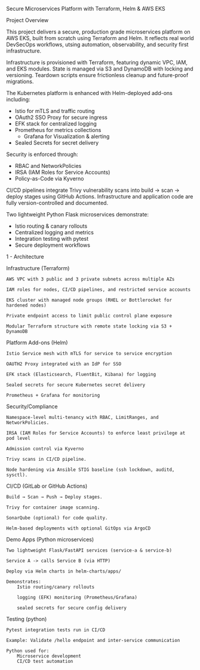 Secure Microservices Platform with Terraform, Helm & AWS EKS

Project Overview

This project delivers a secure, production grade microservices platform on AWS EKS, built from scratch using Terraform and Helm. It reflects real world DevSecOps workflows, utsing automation, observability, and security first infrastructure.

Infrastructure is provisioned with  Terraform, featuring dynamic VPC, IAM, and EKS modules. State is managed via S3 and DynamoDB with locking and versioning. Teardown scripts ensure frictionless cleanup and future-proof migrations.

The Kubernetes platform is enhanced with Helm-deployed add-ons including:

-   Istio for mTLS and traffic routing
-   OAuth2 SSO Proxy for secure ingress
-   EFK stack for centralized logging
-   Prometheus for metrics collections
    - Grafana for Visualization & alerting
-   Sealed Secrets for secret delivery

Security is enforced through:
-   RBAC and NetworkPolicies
-   IRSA (IAM Roles for Service Accounts)
-   Policy-as-Code via Kyverno

CI/CD pipelines integrate Trivy vulnerability scans into build → scan → deploy stages using GitHub Actions. Infrastructure and application code are fully version-controlled and documented.

Two lightweight Python Flask microservices demonstrate:

-   Istio routing & canary rollouts
-   Centralized logging and metrics
-   Integration testing with pytest
-   Secure deployment workflows

1 - Architecture 

Infrastructure (Terraform)

    AWS VPC with 3 public and 3 private subnets across multiple AZs

    IAM roles for nodes, CI/CD pipelines, and restricted service accounts

    EKS cluster with managed node groups (RHEL or Bottlerocket for hardened nodes)

    Private endpoint access to limit public control plane exposure

    Modular Terraform structure with remote state locking via S3 + DynamoDB

Platform Add-ons (Helm) 

    Istio Service mesh with mTLS for service to service encryption 

    OAUTH2 Proxy integrated with an IdP for SSO 

    EFK stack (Elasticsearch, FluentBit, Kibana) for logging 

    Sealed secrets for secure Kubernetes secret delivery 

    Prometheus + Grafana for monitoring 

Security/Compliance 

    Namespace-level multi-tenancy with RBAC, LimitRanges, and NetworkPolicies. 

    IRSA (IAM Roles for Service Accounts) to enforce least privilege at pod level

    Admission control via Kyverno

    Trivy scans in CI/CD pipeline. 

    Node hardening via Ansible STIG baseline (ssh lockdown, auditd, sysctl). 

CI/CD (GitLab or GitHub Actions) 

    Build → Scan → Push → Deploy stages. 

    Trivy for container image scanning. 

    SonarQube (optional) for code quality. 

    Helm-based deployments with optional GitOps via ArgoCD  

Demo Apps (Python microservices) 

    Two lightweight Flask/FastAPI services (service-a & service-b) 

    Service A -> calls Service B (via HTTP) 

    Deploy via Helm charts in helm-charts/apps/ 

    Demonstrates: 
        Istio routing/canary rollouts
        
        logging (EFK) monitoring (Prometheus/Grafana)
    
        sealed secrets for secure config delivery

Testing (python) 

    Pytest integration tests run in CI/CD 

    Example: Validate /hello endpoint and inter-service communication

    Python used for:
        Microservice development
        CI/CD test automation
